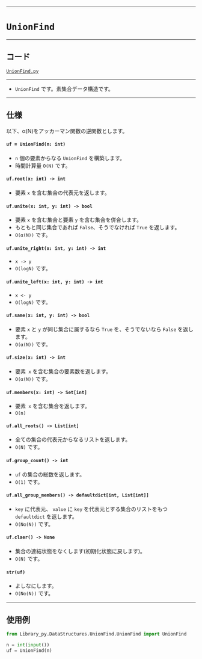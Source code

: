 _____

# `UnionFind`

_____

## コード

[`UnionFind.py`](https://github.com/titan-23/Library_py/blob/main/DataStructures/UnionFind/UnionFind.py)
<!-- code=https://github.com/titan-23/Library_py/blob/main/DataStructures\UnionFind\UnionFind_.py -->

_____

- `UnionFind` です。素集合データ構造です。 

_____

## 仕様

以下、α(N)をアッカーマン関数の逆関数とします。

#### `uf = UnionFind(n: int)`
- `n` 個の要素からなる `UnionFind` を構築します。
- 時間計算量 `O(N)` です。

#### `uf.root(x: int) -> int`
- 要素 `x` を含む集合の代表元を返します。

#### `uf.unite(x: int, y: int) -> bool`
- 要素 `x` を含む集合と要素 `y` を含む集合を併合します。
- もともと同じ集合であれば `False`、そうでなければ `True` を返します。
- `O(α(N))` です。

#### `uf.unite_right(x: int, y: int) -> int`
- `x -> y`
- `O(logN)` です。

#### `uf.unite_left(x: int, y: int) -> int`
- `x <- y`
- `O(logN)` です。

#### `uf.same(x: int, y: int) -> bool`
- 要素 `x` と `y` が同じ集合に属するなら `True` を、そうでないなら `False` を返します。
- `O(α(N))` です。

#### `uf.size(x: int) -> int`
- 要素` x` を含む集合の要素数を返します。
- `O(α(N))` です。

#### `uf.members(x: int) -> Set[int]`
- 要素` x` を含む集合を返します。
- `O(n)`

#### `uf.all_roots() -> List[int]`
- 全ての集合の代表元からなるリストを返します。
- `O(N)` です。

#### `uf.group_count() -> int`
- `uf` の集合の総数を返します。
- `O(1)` です。

#### `uf.all_group_members() -> defaultdict[int, List[int]]`
- `key` に代表元、 `value` に `key` を代表元とする集合のリストをもつ `defaultdict` を返します。
- `O(Nα(N))` です。

#### `uf.claer() -> None`
- 集合の連結状態をなくします(初期化状態に戻します)。
- `O(N)` です。

#### `str(uf)`
- よしなにします。
- `O(Nα(N))` です。

_____

## 使用例

```python
from Library_py.DataStructures.UnionFind.UnionFind import UnionFind

n = int(input())
uf = UnionFind(n)
```
